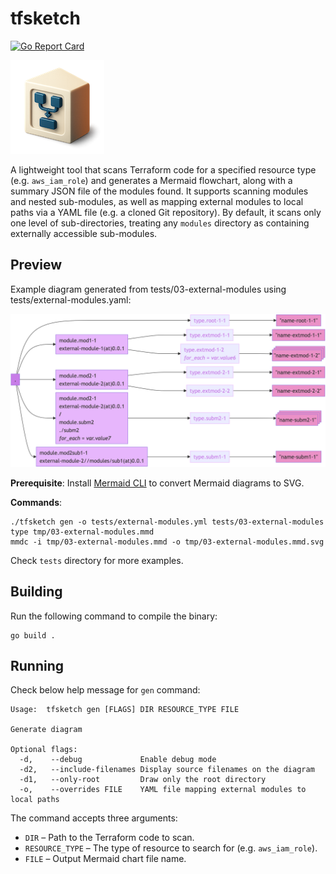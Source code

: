 # tfsketch

[![Go Report Card](https://goreportcard.com/badge/github.com/keenbytes/tfsketch)](https://goreportcard.com/report/github.com/keenbytes/tfsketch)

![tfsketch](tfsketch.png "tfsketch")

A lightweight tool that scans Terraform code for a specified resource type (e.g. `aws_iam_role`) and generates a Mermaid flowchart, along with a summary JSON file of the modules found. It supports scanning modules and nested sub-modules, as well as mapping external modules to local paths via a YAML file (e.g. a cloned Git repository). By default, it scans only one level of sub-directories, treating any `modules` directory as containing externally accessible sub-modules.

## Preview
Example diagram generated from tests/03-external-modules using tests/external-modules.yaml:

![preview](preview.png "chart preview")

**Prerequisite**: Install [Mermaid CLI](https://github.com/mermaid-js/mermaid-cli) to convert Mermaid diagrams to SVG.

**Commands**:
```
./tfsketch gen -o tests/external-modules.yml tests/03-external-modules type tmp/03-external-modules.mmd
mmdc -i tmp/03-external-modules.mmd -o tmp/03-external-modules.mmd.svg
```

Check `tests` directory for more examples.

## Building
Run the following command to compile the binary:
```
go build .
```

## Running
Check below help message for `gen` command:

    Usage:  tfsketch gen [FLAGS] DIR RESOURCE_TYPE FILE
    
    Generate diagram
    
    Optional flags: 
      -d,    --debug             Enable debug mode
      -d2,   --include-filenames Display source filenames on the diagram
      -d1,   --only-root         Draw only the root directory
      -o,    --overrides FILE    YAML file mapping external modules to local paths

The command accepts three arguments:

* `DIR` – Path to the Terraform code to scan.
* `RESOURCE_TYPE` – The type of resource to search for (e.g. `aws_iam_role`).
* `FILE` – Output Mermaid chart file name.
